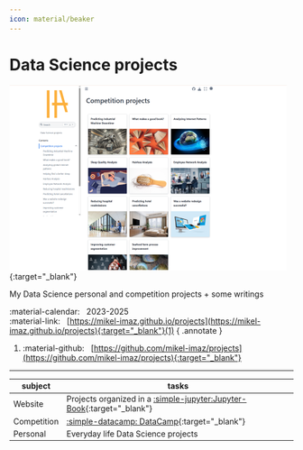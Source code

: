 ```yaml
---
icon: material/beaker
---
```


# Data Science projects

[![](../imgs/data_science_projects.png)](https://mikel-imaz.github.io/projects){:target="_blank"}

My Data Science personal and competition projects  + some writings  

:material-calendar: &nbsp; 2023-2025  
:material-link:  &nbsp; [https://mikel-imaz.github.io/projects](https://mikel-imaz.github.io/projects){:target="_blank"}(1)
{ .annotate }

1. :material-github: &nbsp; [https://github.com/mikel-imaz/projects](https://github.com/mikel-imaz/projects){:target="_blank"}

---

|subject|tasks|
|-|-|
|Website|Projects organized in a [:simple-jupyter:Jupyter-Book](https://jupyterbook.org/en/stable){:target="_blank"}|
|Competition|[:simple-datacamp: DataCamp](https://datacamp.com){:target="_blank"}|
|Personal|Everyday life Data Science projects|